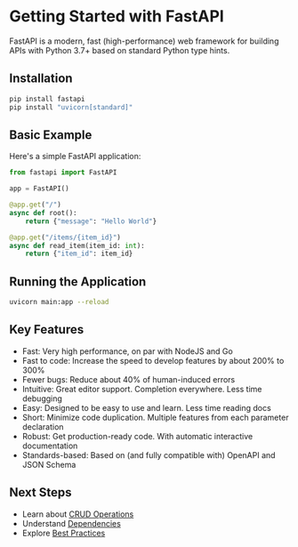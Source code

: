 # Getting Started with FastAPI

FastAPI is a modern, fast (high-performance) web framework for building APIs with Python 3.7+ based on standard Python type hints.

## Installation

```bash
pip install fastapi
pip install "uvicorn[standard]"
```

## Basic Example

Here's a simple FastAPI application:

```python
from fastapi import FastAPI

app = FastAPI()

@app.get("/")
async def root():
    return {"message": "Hello World"}

@app.get("/items/{item_id}")
async def read_item(item_id: int):
    return {"item_id": item_id}
```

## Running the Application

```bash
uvicorn main:app --reload
```

## Key Features

- Fast: Very high performance, on par with NodeJS and Go
- Fast to code: Increase the speed to develop features by about 200% to 300%
- Fewer bugs: Reduce about 40% of human-induced errors
- Intuitive: Great editor support. Completion everywhere. Less time debugging
- Easy: Designed to be easy to use and learn. Less time reading docs
- Short: Minimize code duplication. Multiple features from each parameter declaration
- Robust: Get production-ready code. With automatic interactive documentation
- Standards-based: Based on (and fully compatible with) OpenAPI and JSON Schema

## Next Steps

- Learn about [CRUD Operations](crud_operations.md)
- Understand [Dependencies](dependencies.md)
- Explore [Best Practices](best_practices.md) 
